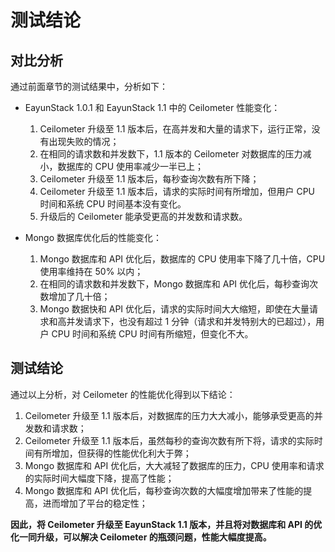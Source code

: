 # 测试结论

## 对比分析

通过前面章节的测试结果中，分析如下：

* EayunStack 1.0.1 和 EayunStack 1.1 中的 Ceilometer 性能变化：

  1. Ceilometer 升级至 1.1 版本后，在高并发和大量的请求下，运行正常，没有出现失败的情况；
  1. 在相同的请求数和并发数下，1.1 版本的 Ceilometer 对数据库的压力减小，数据库的 CPU 使用率减少一半已上；
  1. Ceilometer 升级至 1.1 版本后，每秒查询次数有所下降；
  1. Ceilometer 升级至 1.1 版本后，请求的实际时间有所增加，但用户 CPU 时间和系统 CPU 时间基本没有变化。
  1. 升级后的 Ceilometer 能承受更高的并发数和请求数。

* Mongo 数据库优化后的性能变化：

  1. Mongo 数据库和 API 优化后，数据库的 CPU 使用率下降了几十倍，CPU 使用率维持在 50% 以内；
  1. 在相同的请求数和并发数下，Mongo 数据库和 API 优化后，每秒查询次数增加了几十倍；
  1. Mongo 数据快和 API 优化后，请求的实际时间大大缩短，即使在大量请求和高并发请求下，也没有超过 1 分钟（请求和并发特别大的已超过），用户 CPU 时间和系统 CPU 时间有所缩短，但变化不大。

## 测试结论

通过以上分析，对 Ceilometer 的性能优化得到以下结论：

1. Ceilometer 升级至 1.1 版本后，对数据库的压力大大减小，能够承受更高的并发数和请求数；
1. Ceilometer 升级至 1.1 版本后，虽然每秒的查询次数有所下将，请求的实际时间有所增加，但获得的性能优化利大于弊；
1. Mongo 数据库和 API 优化后，大大减轻了数据库的压力，CPU 使用率和请求的实际时间大幅度下降，提高了性能；
1. Mongo 数据库和 API 优化后，每秒查询次数的大幅度增加带来了性能的提高，进而增加了平台的稳定性；

**因此，将 Ceilometer 升级至 EayunStack 1.1 版本，并且将对数据库和 API 的优化一同升级，可以解决 Ceilometer 的瓶颈问题，性能大幅度提高。**
